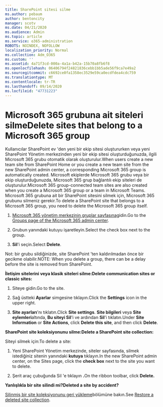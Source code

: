 ```yaml
---
title: SharePoint sitesi silme
ms.author: pebaum
author: bentoncity
manager: scotv
ms.date: 04/21/2020
ms.audience: Admin
ms.topic: article
ms.service: o365-administration
ROBOTS: NOINDEX, NOFOLLOW
localization_priority: Normal
ms.collection: Adm_O365
ms.custom: ''
ms.assetid: 4a71f3cd-000a-4a1a-b42a-15b70a8fb6f8
ms.openlocfilehash: 06406794f24821836cebb1bb5ade56f9ca7e49a2
ms.sourcegitcommit: c6692ce0fa1358ec3529e59ca0ecdfdea4cdc759
ms.translationtype: MT
ms.contentlocale: tr-TR
ms.lasthandoff: 09/14/2020
ms.locfileid: "47731223"
---
```

# <a name="delete-sites-that-belong-to-a-microsoft-365-group"></a><span data-ttu-id="71f8e-102">Microsoft 365 grubuna ait siteleri silme</span><span class="sxs-lookup"><span data-stu-id="71f8e-102">Delete sites that belong to a Microsoft 365 group</span></span>

<span data-ttu-id="71f8e-103">Kullanıcılar SharePoint ev 'den yeni bir ekip sitesi oluştururken veya yeni SharePoint Yönetim merkezinden yeni bir ekip sitesi oluşturduğunuzda, ilgili Microsoft 365 grubu otomatik olarak oluşturulur.</span><span class="sxs-lookup"><span data-stu-id="71f8e-103">When users create a new team site from SharePoint Home or you create a new team site from the new SharePoint admin center, a corresponding Microsoft 365 group is automatically created.</span></span> <span data-ttu-id="71f8e-104">Microsoft ekiplerde Microsoft 365 grubu veya bir ekip oluşturduğunuzda, Microsoft 365 grup bağlantılı ekip siteleri de oluşturulur.</span><span class="sxs-lookup"><span data-stu-id="71f8e-104">Microsoft 365 group-connected team sites are also created when you create a Microsoft 365 group or a team in Microsoft Teams.</span></span> <span data-ttu-id="71f8e-105">Microsoft 365 grubuna ait bir SharePoint sitesini silmek için, Microsoft 365 grubunu silmeniz gerekir.</span><span class="sxs-lookup"><span data-stu-id="71f8e-105">To delete a SharePoint site that belongs to a Microsoft 365 group, you need to delete the Microsoft 365 group itself.</span></span> 
  
1. <span data-ttu-id="71f8e-106">[Microsoft 365 yönetim merkezinin gruplar sayfasına](https://portal.office.com/adminportal/home#/groups)gidin.</span><span class="sxs-lookup"><span data-stu-id="71f8e-106">Go to the [Groups page of the Microsoft 365 admin center](https://portal.office.com/adminportal/home#/groups).</span></span>
    
2. <span data-ttu-id="71f8e-107">Grubun yanındaki kutuyu işaretleyin.</span><span class="sxs-lookup"><span data-stu-id="71f8e-107">Select the check box next to the group.</span></span>
    
3. <span data-ttu-id="71f8e-108">**Sil**'i seçin.</span><span class="sxs-lookup"><span data-stu-id="71f8e-108">Select **Delete**.</span></span>
    
<span data-ttu-id="71f8e-109">Not: bir grubu sildiğinizde, site SharePoint 'ten kaldırılmadan önce bir gecikme olabilir.</span><span class="sxs-lookup"><span data-stu-id="71f8e-109">NOTE: When you delete a group, there can be a delay before the site is removed from SharePoint.</span></span>
  
<span data-ttu-id="71f8e-110">**İletişim sitelerini veya klasik siteleri silme:**</span><span class="sxs-lookup"><span data-stu-id="71f8e-110">**Delete communication sites or classic sites:**</span></span>

1. <span data-ttu-id="71f8e-111">Siteye gidin.</span><span class="sxs-lookup"><span data-stu-id="71f8e-111">Go to the site.</span></span>
  
2. <span data-ttu-id="71f8e-112">Sağ üstteki **Ayarlar** simgesine tıklayın.</span><span class="sxs-lookup"><span data-stu-id="71f8e-112">Click the **Settings** icon in the upper right.</span></span> 
  
3. <span data-ttu-id="71f8e-113">**Site ayarları**'nı tıklatın.</span><span class="sxs-lookup"><span data-stu-id="71f8e-113">Click **Site settings**.</span></span> <span data-ttu-id="71f8e-114">**Site bilgileri** veya **Site eylemleri**altında, **Bu siteyi Sil**'i ve ardından **Sil**'i tıklatın.</span><span class="sxs-lookup"><span data-stu-id="71f8e-114">Under **Site Information** or **Site Actions**, click **Delete this site**, and then click **Delete**.</span></span>
  
<span data-ttu-id="71f8e-115">**SharePoint site koleksiyonunu silme:**</span><span class="sxs-lookup"><span data-stu-id="71f8e-115">**Delete a SharePoint site collection:**</span></span>

<span data-ttu-id="71f8e-116">Siteyi silmek için:</span><span class="sxs-lookup"><span data-stu-id="71f8e-116">To delete a site:</span></span>
  
1. <span data-ttu-id="71f8e-117">Yeni SharePoint Yönetim merkezinde, siteler sayfasında, silmek istediğiniz sitenin yanındaki **kutuya** tıklayın.</span><span class="sxs-lookup"><span data-stu-id="71f8e-117">In the new SharePoint admin center, on the Sites page, click the **check box** next to the site you want to delete.</span></span> 
    
2. <span data-ttu-id="71f8e-118">Şerit araç çubuğunda Sil 'e tıklayın **.**</span><span class="sxs-lookup"><span data-stu-id="71f8e-118">On the ribbon toolbar, click **Delete.**</span></span>
    
<span data-ttu-id="71f8e-119">**Yanlışlıkla bir site silindi mi?**</span><span class="sxs-lookup"><span data-stu-id="71f8e-119">**Deleted a site by accident?**</span></span>

<span data-ttu-id="71f8e-120">[Silinmiş bir site koleksiyonunu geri yükleme](https://go.microsoft.com/fwlink/?linkid=867660)bölümüne bakın.</span><span class="sxs-lookup"><span data-stu-id="71f8e-120">See [Restore a deleted site collection](https://go.microsoft.com/fwlink/?linkid=867660).</span></span>
  

